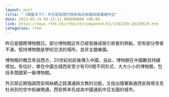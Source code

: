 ```yaml
---
layout: post
title: "《環看天下》：外交部指現代西安與古絲路同樣溝通中亞"
date: 2023-05-19 09:13:11.000000000 +08:00
link: https://news.rthk.hk/rthk/ch/component/k2/1701259-20230519.htm
categories: rthk
---
```


昨日是國際博物館日。部分博物館近年已經發展成吸引旅客的熱點，但有部分學者不滿，堅持博物館是學術交流的場所，並非主題樂園。

博物館的概念來自西方，20世紀初前後傳入中國，自此，博物館在中國數目持續增加。有估計，單在中國古城西安至少有100間不同形式、大大小小的博物館，包括多間國家一級博物館。

外交部近期強調西安與絲綢之路溝通與文教的功能，又指出隨著聯通西安與塔吉克杜尚別的空中航線開通，西安將率先成為中國通航中亞五國的城市。
